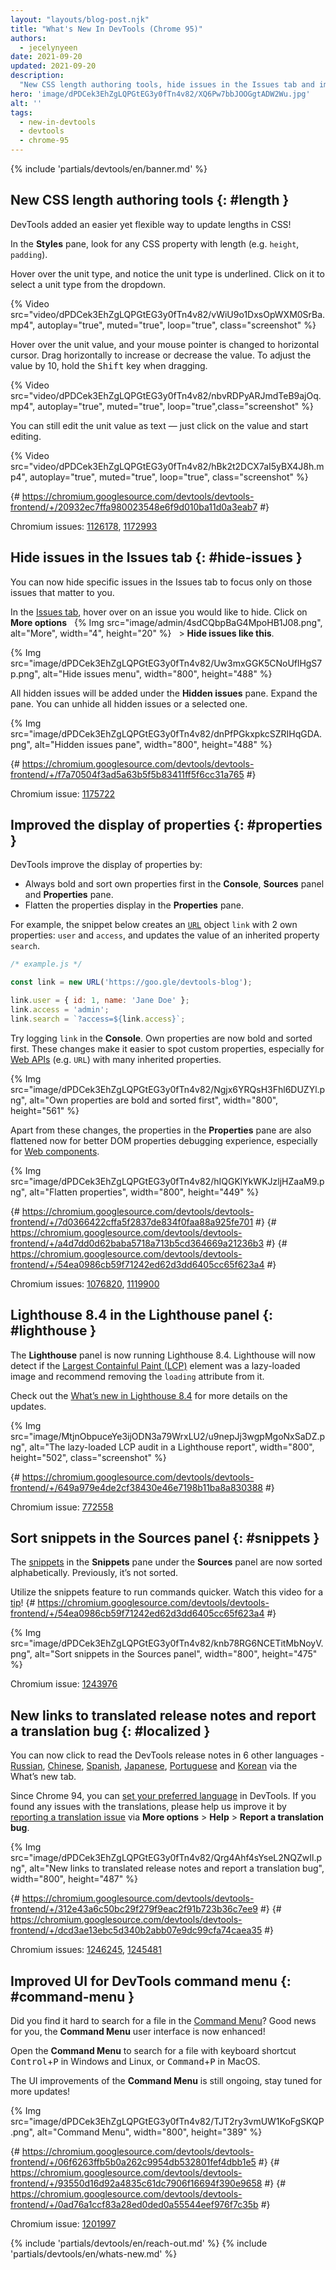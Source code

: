 ```yaml
---
layout: "layouts/blog-post.njk"
title: "What's New In DevTools (Chrome 95)"
authors:
  - jecelynyeen
date: 2021-09-20
updated: 2021-09-20
description:
  "New CSS length authoring tools, hide issues in the Issues tab and improved the display of properties more."
hero: 'image/dPDCek3EhZgLQPGtEG3y0fTn4v82/XQ6Pw7bbJOOGgtADW2Wu.jpg'
alt: ''
tags:
  - new-in-devtools
  - devtools
  - chrome-95
---
```


{% include 'partials/devtools/en/banner.md' %}

<!-- image/dPDCek3EhZgLQPGtEG3y0fTn4v82/Z98rfRfuNDjERrDwXnrD.jpg -->

## New CSS length authoring tools {: #length }
DevTools added an easier yet flexible way to update lengths in CSS!

In the **Styles** pane, look for any CSS property with length (e.g. `height`, `padding`).

Hover over the unit type, and notice the unit type is underlined. Click on it to select a unit type from the dropdown.

{% Video src="video/dPDCek3EhZgLQPGtEG3y0fTn4v82/vWiU9o1DxsOpWXM0SrBa.mp4", autoplay="true", muted="true", loop="true", class="screenshot" %}

Hover over the unit value, and your mouse pointer is changed to horizontal cursor. Drag horizontally to increase or decrease the value. To adjust the value by 10, hold the <kbd>Shift</kbd> key when dragging.

{% Video src="video/dPDCek3EhZgLQPGtEG3y0fTn4v82/nbvRDPyARJmdTeB9ajOq.mp4", autoplay="true", muted="true", loop="true",class="screenshot" %}

You can still edit the unit value as text — just click on the value and start editing.

{% Video src="video/dPDCek3EhZgLQPGtEG3y0fTn4v82/hBk2t2DCX7aI5yBX4J8h.mp4", autoplay="true", muted="true", loop="true", class="screenshot" %}

{# https://chromium.googlesource.com/devtools/devtools-frontend/+/20932ec7ffa980023548e6f9d010ba11d0a3eab7 #}

Chromium issues: [1126178](https://crbug.com/1126178), [1172993](https://crbug.com/1172993)


## Hide issues in the Issues tab {: #hide-issues }
You can now hide specific issues in the Issues tab to focus only on those issues that matter to you.

In the [Issues tab](/docs/devtools/issues/), hover over on an issue you would like to hide. Click on **More options**  &nbsp; {% Img src="image/admin/4sdCQbpBaG4MpoHB1J08.png", alt="More", width="4", height="20" %} &nbsp; > **Hide issues like this**.

{% Img src="image/dPDCek3EhZgLQPGtEG3y0fTn4v82/Uw3mxGGK5CNoUflHgS7p.png", alt="Hide issues menu", width="800", height="488" %}

All hidden issues will be added under the **Hidden issues** pane. Expand the pane. You can unhide all hidden issues or a selected one. 

{% Img src="image/dPDCek3EhZgLQPGtEG3y0fTn4v82/dnPfPGkxpkcSZRIHqGDA.png", alt="Hidden issues pane", width="800", height="488" %}

{# https://chromium.googlesource.com/devtools/devtools-frontend/+/f7a70504f3ad5a63b5f5b83411ff5f6cc31a765 #}

Chromium issue: [1175722](https://crbug.com/1175722)


## Improved the display of properties {: #properties }
DevTools improve the display of properties by:

- Always bold and sort own properties first in the **Console**, **Sources** panel and **Properties** pane. 
- Flatten the properties display in the **Properties** pane.

For example, the snippet below creates an [`URL`](https://developer.mozilla.org/docs/Web/API/URL) object `link` with 2 own properties: `user` and `access`, and updates the value of an inherited property `search`.

```js
/* example.js */

const link = new URL('https://goo.gle/devtools-blog');

link.user = { id: 1, name: 'Jane Doe' };
link.access = 'admin';
link.search = `?access=${link.access}`;
```

Try logging `link` in the **Console**. Own properties are now bold and sorted first. These changes make it easier to spot custom properties, especially for [Web APIs](https://developer.mozilla.org/en-US/docs/Web/API) (e.g. `URL`) with many inherited properties.

{% Img src="image/dPDCek3EhZgLQPGtEG3y0fTn4v82/Ngjx6YRQsH3Fhl6DUZYl.png", alt="Own properties are bold and sorted first", width="800", height="561" %}

Apart from these changes, the properties in the  **Properties** pane are also flattened now for better DOM properties debugging experience, especially for [Web components](https://www.webcomponents.org/introduction). 

{% Img src="image/dPDCek3EhZgLQPGtEG3y0fTn4v82/hIQGKlYkWKJzljHZaaM9.png", alt="Flatten properties", width="800", height="449" %}

{# https://chromium.googlesource.com/devtools/devtools-frontend/+/7d0366422cffa5f2837de834f0faa88a925fe701 #}
{# https://chromium.googlesource.com/devtools/devtools-frontend/+/a4d7dd0d62baba5718a713b5cd364669a21236b3 #}
{# https://chromium.googlesource.com/devtools/devtools-frontend/+/54ea0986cb59f71242ed62d3dd6405cc65f623a4 #}

Chromium issues: [1076820](https://crbug.com/1076820), [1119900](https://crbug.com/1119900)


## Lighthouse 8.4 in the Lighthouse panel {: #lighthouse }
The **Lighthouse** panel is now running Lighthouse 8.4. Lighthouse will now detect if the [Largest Containful Paint (LCP)](https://web.dev/lcp) element was a lazy-loaded image and recommend removing the `loading` attribute from it.

Check out the [What’s new in Lighthouse 8.4](/blog/lighthouse-8-4/) for more details on the updates.

{% Img src="image/MtjnObpuceYe3ijODN3a79WrxLU2/u9nepJj3wgpMgoNxSaDZ.png", alt="The lazy-loaded LCP audit in a Lighthouse report", width="800", height="502", class="screenshot" %}

{# https://chromium.googlesource.com/devtools/devtools-frontend/+/649a979e4de2cf38430e46e7198b11ba8a830388 #}

Chromium issue: [772558](https://crbug.com/772558)


## Sort snippets in the Sources panel {: #snippets }
The [snippets](/docs/devtools/javascript/snippets/) in the **Snippets** pane under the **Sources** panel are now sorted alphabetically. Previously, it’s not sorted.

Utilize the snippets feature to run commands quicker. Watch this video for a [tip](https://youtu.be/NOal2gTzftI?t=176)!
{# https://chromium.googlesource.com/devtools/devtools-frontend/+/54ea0986cb59f71242ed62d3dd6405cc65f623a4 #}

{% Img src="image/dPDCek3EhZgLQPGtEG3y0fTn4v82/knb78RG6NCETitMbNoyV.png", alt="Sort snippets in the Sources panel", width="800", height="475" %}

Chromium issue: [1243976](https://crbug.com/1243976)


## New links to translated release notes and report a translation bug {: #localized }
You can now click to read the DevTools release notes in 6 other languages - [Russian](/ru/blog/new-in-devtools-95), [Chinese](/zh/blog/new-in-devtools-95), [Spanish](/es/blog/new-in-devtools-95), [Japanese](/ja/blog/new-in-devtools-95), [Portuguese](/pt/blog/new-in-devtools-95) and [Korean](/ko/blog/new-in-devtools-95)  via the What’s new tab. 

Since Chrome 94, you can [set your preferred language](/blog/new-in-devtools-94/#localized) in DevTools. If you found any issues with the translations, please help us improve it by [reporting a translation issue](https://goo.gle/devtools-translate) via **More options** > **Help** > **Report a translation bug**. 

{% Img src="image/dPDCek3EhZgLQPGtEG3y0fTn4v82/Qrg4Ahf4sYseL2NQZwIl.png", alt="New links to translated release notes and report a translation bug", width="800", height="487" %}

{# https://chromium.googlesource.com/devtools/devtools-frontend/+/312e43a6c50bc29f279f9eac2f91b723b36c7ee9 #}
{# https://chromium.googlesource.com/devtools/devtools-frontend/+/dcd3ae13ebc5d340b2abb07e9dc99cfa74caea35 #}

Chromium issues: [1246245](https://crbug.com/1246245), [1245481](https://crbug.com/1245481) 


## Improved UI for DevTools command menu {: #command-menu }
Did you find it hard to search for a file in the [Command Menu](/docs/devtools/command-menu/#open)? Good news for you, the **Command Menu** user interface is now enhanced! 

Open the **Command Menu** to search for a file with keyboard shortcut <kbd>Control</kbd>+<kbd>P</kbd> in Windows and Linux, or <kbd>Command</kbd>+<kbd>P</kbd> in MacOS.

The UI improvements of the **Command Menu** is still ongoing, stay tuned for more updates!

{% Img src="image/dPDCek3EhZgLQPGtEG3y0fTn4v82/TJT2ry3vmUW1KoFgSKQP.png", alt="Command Menu", width="800", height="389" %}

{# https://chromium.googlesource.com/devtools/devtools-frontend/+/06f6263ffb5b0a262c9954db532801fef4dbb1e5 #}
{# https://chromium.googlesource.com/devtools/devtools-frontend/+/93550d16d92a4835c61dc7906f16694f390e9658 #}
{# https://chromium.googlesource.com/devtools/devtools-frontend/+/0ad76a1ccf83a28ed0ded0a55544eef976f7c35b #}

Chromium issue: [1201997](https://crbug.com/1201997)

{% include 'partials/devtools/en/reach-out.md' %}
{% include 'partials/devtools/en/whats-new.md' %}
